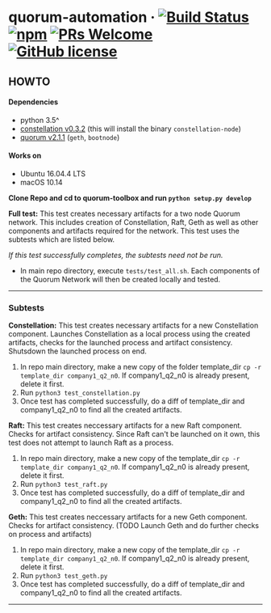# quorum-automation &middot; [![Build Status](https://img.shields.io/travis/npm/npm/latest.svg?style=flat-square)](https://travis-ci.org/npm/npm) [![npm](https://img.shields.io/npm/v/npm.svg?style=flat-square)](https://www.npmjs.com/package/npm) [![PRs Welcome](https://img.shields.io/badge/PRs-welcome-brightgreen.svg?style=flat-square)](http://makeapullrequest.com) [![GitHub license](https://img.shields.io/badge/license-MIT-blue.svg?style=flat-square)](https://github.com/your/your-project/blob/master/LICENSE)

## HOWTO

#### Dependencies
* python 3.5^
* [constellation v0.3.2](https://github.com/jpmorganchase/constellation) (this will install the binary `constellation-node`)
* [quorum v2.1.1](https://github.com/jpmorganchase/quorum/tree/v2.1.1) (`geth`, `bootnode`)

#### Works on

* Ubuntu 16.04.4 LTS
* macOS 10.14



**Clone Repo and cd to quorum-toolbox and run `python setup.py develop`**

**Full test:**
This test creates necessary artifacts for a two node
Quorum network. This includes creation of Constellation,
Raft, Geth as well as other components and artifacts required
for the network. This test uses the subtests which are listed below.

*If this test successfully completes, the subtests need not be run.*

* In main repo directory, execute ```tests/test_all.sh```. Each components of the Quorum Network will then be created locally
and tested.

___

### Subtests

**Constellation:**
This test creates necessary artifacts for a new Constellation component. Launches Constellation as a local process using the created artifacts, checks for the launched process and artifact consistency. Shutsdown the launched process on end.

1. In repo main directory, make a new copy of the folder template_dir ```cp -r template_dir company1_q2_n0```. If company1_q2_n0 is already present, delete it first.
2. Run ```python3 test_constellation.py```
3. Once test has completed successfully, do a diff of template_dir and company1_q2_n0 to find all the created artifacts.

**Raft:**
This test creates neccessary artifacts for a new Raft component. Checks for artifact consistency. Since Raft can't be launched on it own, this test does not attempt to launch Raft as a process.

1. In repo main directory, make a new copy of the template_dir ```cp -r template_dir company1_q2_n0```. If company1_q2_n0 is already present, delete it first.
2. Run ```python3 test_raft.py```
3. Once test has completed successfully, do a diff of template_dir and company1_q2_n0 to find all the created artifacts.

**Geth:**
This test creates neccessary artifacts for a new Geth component. Checks for artifact consistency. (TODO Launch Geth and do further checks on process and artifacts)

1. In repo main directory, make a new copy of the template_dir ```cp -r template_dir company1_q2_n0```. If company1_q2_n0 is already present, delete it first.
2. Run ```python3 test_geth.py```
3. Once test has completed successfully, do a diff of template_dir and company1_q2_n0 to find all the created artifacts.
___
